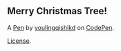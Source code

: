 Merry Christmas Tree!
---------------------


A [Pen](https://codepen.io/youlingqishikd/pen/ExwbmQZ) by [youlingqishikd](https://codepen.io/youlingqishikd) on [CodePen](https://codepen.io).

[License](https://codepen.io/youlingqishikd/pen/ExwbmQZ/license).
